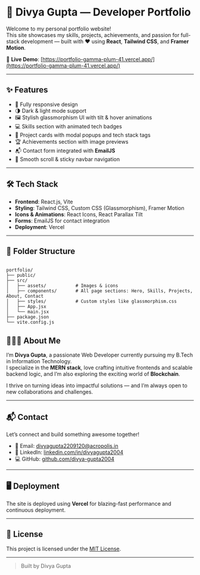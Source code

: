 # 💼 Divya Gupta — Developer Portfolio

Welcome to my personal portfolio website!  
This site showcases my skills, projects, achievements, and passion for full-stack development — built with ❤️ using **React**, **Tailwind CSS**, and **Framer Motion**.

🚀 **Live Demo**: [https://portfolio-gamma-plum-41.vercel.app/](https://portfolio-gamma-plum-41.vercel.app/)

---

## ✨ Features

- 🎯 Fully responsive design
- 🌗 Dark & light mode support
- 🖼️ Stylish glassmorphism UI with tilt & hover animations
- 💻 Skills section with animated tech badges
- 📁 Project cards with modal popups and tech stack tags
- 🏆 Achievements section with image previews
- 📬 Contact form integrated with **EmailJS**
- 🧭 Smooth scroll & sticky navbar navigation

---

## 🛠️ Tech Stack

- **Frontend**: React.js, Vite
- **Styling**: Tailwind CSS, Custom CSS (Glassmorphism), Framer Motion
- **Icons & Animations**: React Icons, React Parallax Tilt
- **Forms**: EmailJS for contact integration
- **Deployment**: Vercel

---

## 📁 Folder Structure

```

portfolio/
├── public/
├── src/
│   ├── assets/           # Images & icons
│   ├── components/       # All page sections: Hero, Skills, Projects, About, Contact
│   ├── styles/           # Custom styles like glassmorphism.css
│   ├── App.jsx
│   └── main.jsx
├── package.json
└── vite.config.js

```

## 👩🏻‍💻 About Me

I’m **Divya Gupta**, a passionate Web Developer currently pursuing my B.Tech in Information Technology.  
I specialize in the **MERN stack**, love crafting intuitive frontends and scalable backend logic, and I’m also exploring the exciting world of **Blockchain**.

I thrive on turning ideas into impactful solutions — and I’m always open to new collaborations and challenges.

---

## 📬 Contact

Let’s connect and build something awesome together!

- 📧 Email: [divyagupta2209120@acropolis.in](mailto:divyagupta2209120@acropolis.in)
- 🔗 LinkedIn: [linkedin.com/in/divyagupta2004](https://linkedin.com/in/divyagupta2004)
- 💻 GitHub: [github.com/divya-gupta2004](https://github.com/divya-gupta2004)

---

## 🖥️ Deployment

The site is deployed using **Vercel** for blazing-fast performance and continuous deployment.

---

## 📜 License

This project is licensed under the [MIT License](LICENSE).

---

> Built by Divya Gupta
```


